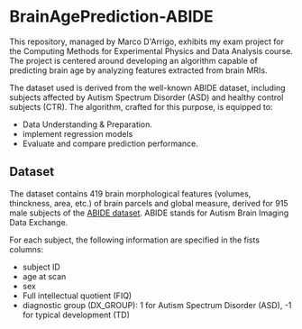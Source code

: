 # BrainAgePrediction-ABIDE
This repository, managed by Marco D'Arrigo, exhibits my exam project for the Computing Methods for Experimental Physics and Data Analysis course. 
The project is centered around developing an algorithm capable of predicting brain age by analyzing features extracted from brain MRIs.

The dataset used is derived from the well-known ABIDE dataset, including subjects affected by Autism Spectrum Disorder (ASD) and healthy control subjects (CTR). 
The algorithm, crafted for this purpose, is equipped to:

- Data Understanding & Preparation.
- implement regression models
- Evaluate and compare prediction performance.
## Dataset
The dataset contains 419 brain morphological features (volumes, thinckness, area, etc.) of brain parcels and global measure, derived for 915 male subjects of the [ABIDE dataset](http://fcon_1000.projects.nitrc.org/indi/abide/).
ABIDE stands for Autism Brain Imaging Data Exchange.

For each subject, the following information are specified in the fists columns:
- subject ID
- age at scan
- sex
- Full intellectual quotient (FIQ)
- diagnostic group (DX_GROUP): 1 for Autism Spectrum Disorder (ASD), -1 for typical development (TD)

